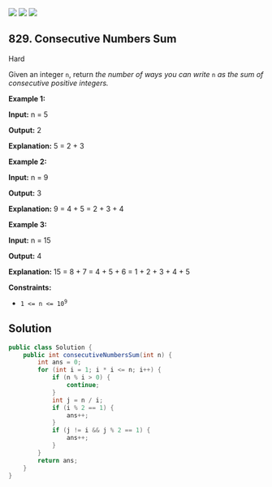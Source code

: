 [![](https://img.shields.io/github/stars/javadev/LeetCode-in-Java?label=Stars&style=flat-square)](https://github.com/javadev/LeetCode-in-Java)
[![](https://img.shields.io/github/forks/javadev/LeetCode-in-Java?label=Fork%20me%20on%20GitHub%20&style=flat-square)](https://github.com/javadev/LeetCode-in-Java/fork)
[![](https://img.shields.io/badge/-LeetCode%20in%20Kotlin-blue?style=flat-square)](https://github.com/javadev/LeetCode-in-Kotlin)

## 829\. Consecutive Numbers Sum

Hard

Given an integer `n`, return _the number of ways you can write_ `n` _as the sum of consecutive positive integers._

**Example 1:**

**Input:** n = 5

**Output:** 2

**Explanation:** 5 = 2 + 3

**Example 2:**

**Input:** n = 9

**Output:** 3

**Explanation:** 9 = 4 + 5 = 2 + 3 + 4

**Example 3:**

**Input:** n = 15

**Output:** 4

**Explanation:** 15 = 8 + 7 = 4 + 5 + 6 = 1 + 2 + 3 + 4 + 5

**Constraints:**

*   <code>1 <= n <= 10<sup>9</sup></code>

## Solution

```java
public class Solution {
    public int consecutiveNumbersSum(int n) {
        int ans = 0;
        for (int i = 1; i * i <= n; i++) {
            if (n % i > 0) {
                continue;
            }
            int j = n / i;
            if (i % 2 == 1) {
                ans++;
            }
            if (j != i && j % 2 == 1) {
                ans++;
            }
        }
        return ans;
    }
}
```